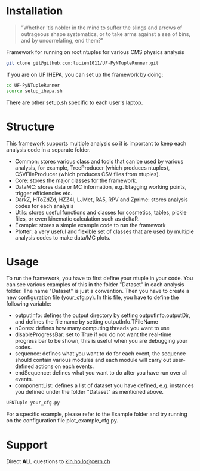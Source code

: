 # Installation
>"Whether 'tis nobler in the mind to suffer the slings and arrows of outrageous shape systematics, or to take arms against a sea of bins, and by uncorrelating, end them?"

Framework for running on root ntuples for various CMS physics analysis

```bash
git clone git@github.com:lucien1011/UF-PyNTupleRunner.git
```

If you are on UF IHEPA, you can set up the framework by doing:
```bash
cd UF-PyNTupleRunner
source setup_ihepa.sh
```
There are other setup.sh specific to each user's laptop.

# Structure
This framework supports multiple analysis so it is important to keep each analysis code in a separate folder.
* Common: stores various class and tools that can be used by various analysis, for example, TreeProducer (which produces ntuples), CSVFileProducer (which produces CSV files from ntuples).
* Core: stores the major classes for the framework. 
* DataMC: stores data or MC information, e.g. btagging working points, trigger efficiencies etc.
* DarkZ, HToZdZd, HZZ4l, LJMet, RA5, RPV and Zprime: stores analysis codes for each analysis
* Utils: stores useful functions and classes for cosmetics, tables, pickle files, or even kinematic calculation such as deltaR.
* Example: stores a simple example code to run the framework
* Plotter: a very useful and flexible set of classes that are used by multiple analysis codes to make data/MC plots.

# Usage
To run the framework, you have to first define your ntuple in your code. You can see various examples of this in the folder "Dataset" in each analysis folder. 
The name "Dataset" is just a convention. Then you have to create a new configuration file (your_cfg.py). In this file, you have 
to define the following variable:
* outputInfo: defines the output directory by setting outputInfo.outputDir, and defines the file name by setting outputInfo.TFileName
* nCores: defines how many computing threads you want to use
* disableProgressBar: set to True if you do not want the real-time progress bar to be shown, this is useful when you are debugging your codes.
* sequence: defines what you want to do for each event, the sequence should contain various modules and each module will 
carry out user-defined actions on each events.
* endSequence: defines what you want to do after you have run over all events.
* componentList: defines a list of dataset you have defined, e.g. instances you defined under the folder "Dataset" as mentioned above.

```bash
UFNTuple your_cfg.py
```
For a specific example, please refer to the Example folder and try running on the configuration file plot_example_cfg.py.

# Support
Direct **ALL** questions to kin.ho.lo@cern.ch
